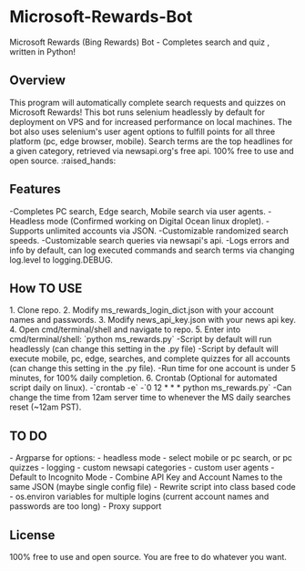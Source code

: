 # Microsoft-Rewards-Bot
 
Microsoft Rewards (Bing Rewards) Bot - Completes search and quiz
, written in Python!  

<h2>Overview</h2>
This program will automatically complete search requests and quizzes on Microsoft Rewards! This bot runs selenium headlessly by default for deployment on VPS and for increased performance on local machines. The bot also uses selenium's user agent options to fulfill points for all three platform (pc, edge browser, mobile). Search terms are the top headlines for a given category, retrieved via newsapi.org's free api. 100% free to use and open source.  :raised_hands:  


<h2>Features</h2>  
-Completes PC search, Edge search, Mobile search via user agents.  
-Headless mode (Confirmed working on Digital Ocean linux droplet).  
-Supports unlimited accounts via JSON.  
-Customizable randomized search speeds.  
-Customizable search queries via newsapi's api.  
-Logs errors and info by default, can log executed commands and search terms via changing log.level to logging.DEBUG.  



<h2>How TO USE</h2>  
1. Clone repo.  
2. Modify ms_rewards_login_dict.json with your account names and passwords.  
3. Modify news_api_key.json with your news api key.  
4. Open cmd/terminal/shell and navigate to repo.  
5. Enter into cmd/terminal/shell: `python ms_rewards.py`  
	-Script by default will run headlessly (can change this setting in the .py file)  
	-Script by default will execute mobile, pc, edge, searches, and complete quizzes for all accounts (can change this setting in the .py file).  
	-Run time for one account is under 5 minutes, for 100% daily completion.  
6. Crontab (Optional for automated script daily on linux).  
	-`crontab -e`
	-`0 12 * * * python ms_rewards.py`
		-Can change the time from 12am server time to whenever the MS daily searches reset (~12am PST).
	
<h2>TO DO</h2>
- Argparse for options:
	- headless mode
	- select mobile or pc search, or pc quizzes
	- logging 
	- custom newsapi categories
	- custom user agents
- Default to Incognito Mode
- Combine API Key and Account Names to the same JSON (maybe single config file)
- Rewrite script into class based code
- os.environ variables for multiple logins (current account names and passwords are too long)
- Proxy support

<h2>License</h2>
100% free to use and open source. You are free to do whatever you want.

